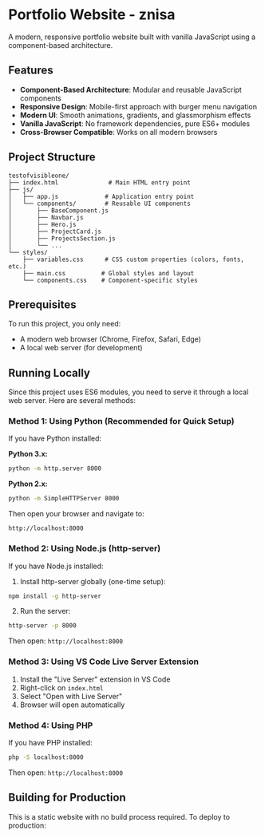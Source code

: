 # Portfolio Website - znisa

A modern, responsive portfolio website built with vanilla JavaScript using a component-based architecture.

## Features

- **Component-Based Architecture**: Modular and reusable JavaScript components
- **Responsive Design**: Mobile-first approach with burger menu navigation
- **Modern UI**: Smooth animations, gradients, and glassmorphism effects
- **Vanilla JavaScript**: No framework dependencies, pure ES6+ modules
- **Cross-Browser Compatible**: Works on all modern browsers

## Project Structure

```
testofvisibleone/
├── index.html              # Main HTML entry point
├── js/
│   ├── app.js             # Application entry point
│   └── components/        # Reusable UI components
│       ├── BaseComponent.js
│       ├── Navbar.js
│       ├── Hero.js
│       ├── ProjectCard.js
│       ├── ProjectsSection.js
│       └── ...
└── styles/
    ├── variables.css      # CSS custom properties (colors, fonts, etc.)
    ├── main.css          # Global styles and layout
    └── components.css    # Component-specific styles
```

## Prerequisites

To run this project, you only need:

- A modern web browser (Chrome, Firefox, Safari, Edge)
- A local web server (for development)

## Running Locally

Since this project uses ES6 modules, you need to serve it through a local web server. Here are several methods:

### Method 1: Using Python (Recommended for Quick Setup)

If you have Python installed:

**Python 3.x:**

```bash
python -m http.server 8000
```

**Python 2.x:**

```bash
python -m SimpleHTTPServer 8000
```

Then open your browser and navigate to:

```
http://localhost:8000
```

### Method 2: Using Node.js (http-server)

If you have Node.js installed:

1. Install http-server globally (one-time setup):

```bash
npm install -g http-server
```

2. Run the server:

```bash
http-server -p 8000
```

Then open: `http://localhost:8000`

### Method 3: Using VS Code Live Server Extension

1. Install the "Live Server" extension in VS Code
2. Right-click on `index.html`
3. Select "Open with Live Server"
4. Browser will open automatically

### Method 4: Using PHP

If you have PHP installed:

```bash
php -S localhost:8000
```

Then open: `http://localhost:8000`

## Building for Production

This is a static website with no build process required. To deploy to production:
